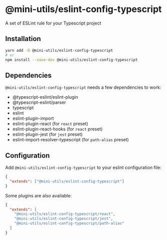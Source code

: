# @mini-utils/eslint-config-typescript

A set of ESLint rule for your Typescript project

## Installation

```bash
yarn add -D @mini-utils/eslint-config-typescript
# or
npm install --save-dev @mini-utils/eslint-config-typescript
```

## Dependencies

`@mini-utils/eslint-config-typescript` needs a few dependencies to work:

- @typescript-eslint/eslint-plugin
- @typescript-eslint/parser
- typescript
- eslint
- eslint-plugin-import
- eslint-plugin-react (for `react` preset)
- eslint-plugin-react-hooks (for `react` preset)
- eslint-plugin-jest (for `jest` preset)
- eslint-import-resolver-typescript (for `path-alias` preset)

## Configuration

Add `@mini-utils/eslint-config-typescript` to your eslint configuration file:

```json
{
  "extends": ["@mini-utils/eslint-config-typescript"]
}
```

Some plugins are also available:

```json
{
  "extends": [
    "@mini-utils/eslint-config-typescript/react",
    "@mini-utils/eslint-config-typescript/jest",
    "@mini-utils/eslint-config-typescript/path-alias"
  ]
}
```

